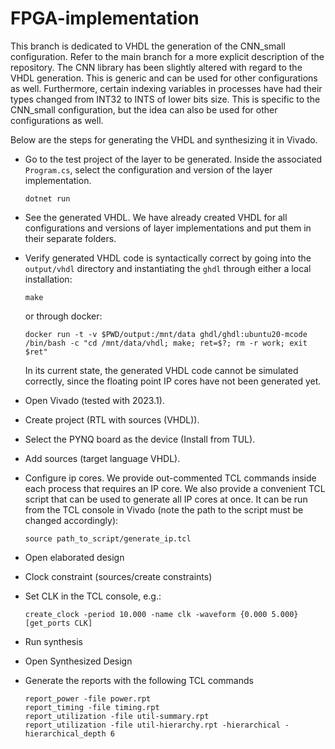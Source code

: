 # FPGA-implementation

This branch is dedicated to VHDL the generation of the CNN_small configuration. Refer to the main branch for a more explicit description of the repository. The CNN library has been slightly altered with regard to the VHDL generation. This is generic and can be used for other configurations as well. Furthermore, certain indexing variables in processes have had their types changed from INT32 to INTS of lower bits size. This is specific to the CNN_small configuration, but the idea can also be used for other configurations as well.

Below are the steps for generating the VHDL and synthesizing it in Vivado.

- Go to the test project of the layer to be generated. Inside the associated `Program.cs`, select the configuration and version of the layer implementation.
  ```
  dotnet run
  ```
- See the generated VHDL. We have already created VHDL for all configurations and versions of layer implementations and put them in their separate folders.
- Verify generated VHDL code is syntactically correct by going into the `output/vhdl` directory and instantiating the `ghdl` through either a local installation:
  ```
  make
  ```
  or through docker:
  ```
  docker run -t -v $PWD/output:/mnt/data ghdl/ghdl:ubuntu20-mcode /bin/bash -c "cd /mnt/data/vhdl; make; ret=$?; rm -r work; exit $ret"
  ```
  In its current state, the generated VHDL code cannot be simulated correctly, since the floating point IP cores have not been generated yet.
- Open Vivado (tested with 2023.1).
- Create project (RTL with sources (VHDL)).
- Select the PYNQ board as the device (Install from TUL).
- Add sources (target language VHDL).
- Configure ip cores. We provide out-commented TCL commands inside each process that requires an IP core. We also provide a convenient TCL script that can be used to generate all IP cores at once. It can be run from the TCL console in Vivado (note the path to the script must be changed accordingly):
  ```
  source path_to_script/generate_ip.tcl
  ```
- Open elaborated design
- Clock constraint (sources/create constraints)
- Set CLK in the TCL console, e.g.:
  ```
  create_clock -period 10.000 -name clk -waveform {0.000 5.000} [get_ports CLK]
  ```
- Run synthesis
- Open Synthesized Design

- Generate the reports with the following TCL commands
  ```
  report_power -file power.rpt
  report_timing -file timing.rpt
  report_utilization -file util-summary.rpt
  report_utilization -file util-hierarchy.rpt -hierarchical -hierarchical_depth 6
  ```